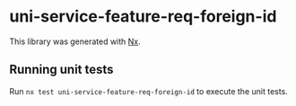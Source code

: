 # uni-service-feature-req-foreign-id

This library was generated with [Nx](https://nx.dev).

## Running unit tests

Run `nx test uni-service-feature-req-foreign-id` to execute the unit tests.
